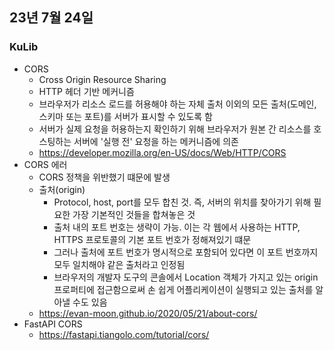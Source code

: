 ## 23년 7월 24일

### KuLib
- CORS
    - Cross Origin Resource Sharing
    - HTTP 헤더 기반 메커니즘
    - 브라우저가 리소스 로드를 허용해야 하는 자체 출처 이외의 모든 출처(도메인, 스키마 또는 포트)를 서버가 표시할 수 있도록 함
    - 서버가 실제 요청을 허용하는지 확인하기 위해 브라우저가 원본 간 리소스를 호스팅하는 서버에 '실행 전' 요청을 하는 메커니즘에 의존
    - https://developer.mozilla.org/en-US/docs/Web/HTTP/CORS
- CORS 에러
    - CORS 정책을 위반했기 떄문에 발생
    - 출처(origin)
        - Protocol, host, port를 모두 합친 것. 즉, 서버의 위치를 찾아가기 위해 필요한 가장 기본적인 것들을 합쳐놓은 것
        - 출처 내의 포트 번호는 생략이 가능. 이는 각 웹에서 사용하는 HTTP, HTTPS 프로토콜의 기본 포트 번호가 정해져있기 떄문
        - 그러나 출처에 포트 번호가 명시적으로 포함되어 있다면 이 포트 번호까지 모두 일치해야 같은 출처라고 인정됨
        - 브라우저의 개발자 도구의 콘솔에서 Location 객체가 가지고 있는 origin 프로퍼티에 접근함으로써 손 쉽게 어플리케이션이 실행되고 있는 출처를 알아낼 수도 있음
    - https://evan-moon.github.io/2020/05/21/about-cors/
- FastAPI CORS
    - https://fastapi.tiangolo.com/tutorial/cors/